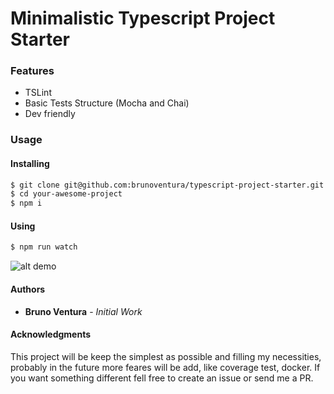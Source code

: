 # Minimalistic Typescript Project Starter

### Features
- TSLint
- Basic Tests Structure (Mocha and Chai)
- Dev friendly

### Usage

#### Installing
```bash
$ git clone git@github.com:brunoventura/typescript-project-starter.git your-awesome-project
$ cd your-awesome-project
$ npm i
```

#### Using
```bash
$ npm run watch
```
![alt demo](https://i.imgur.com/TqkVP9x.gif)

#### Authors

- **Bruno Ventura** - _Initial Work_

#### Acknowledgments

This project will be keep the simplest as possible and filling my necessities, probably in the future more feares will be add, like coverage test, docker. If you want something different fell free to create an issue or send me a PR.